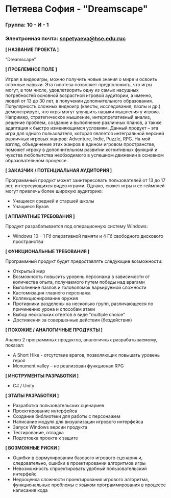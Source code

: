 # Петяева София - "Dreamscape"

### Группа: 10 - И - 1
### Электронная почта: snpetyaeva@hse.edu.ruc


**[ НАЗВАНИЕ ПРОЕКТА ]**

“Dreamscape”

**[ ПРОБЛЕМНОЕ ПОЛЕ ]**

Играя в видеоигры, можно получить новые знания о мире и освоить сложные навыки. Эта гипотеза позволяет предположить, что игры могут, в том числе, удовлетворить одну из самых насущных потребностей основной возрастной игровой аудитории, а именно, людей от 13 до 30 лет, в получении дополнительного образования. Популярность сложных видеоигр (квесты, исследования, пазлы и др.) демонстрирует, что игры могут улучшить навыки мышления у игрока. Например, стратегическое мышление, интерпретативный анализ, решение проблем, создание и выполнение различных планов, а также адаптация к быстро изменяющимся условиям. Данный продукт – эта игра для одного пользователя, которая является интегральной версией различных игровых жанров: Adventure, Indie, Puzzle, RPG. На мой взгляд, объединение этих жанров в едином игровом пространстве, поможет игроку в дополнительном развитии когнитивных функций и чувства любопытства необходимого в успешном движении в основном образовательном процессе.   

**[ ЗАКАЗЧИК / ПОТЕНЦИАЛЬНАЯ АУДИТОРИЯ ]**

Программный продукт может заинтересовать пользователей от 13 до 17 лет, интересующихся видео играми. Однако, сюжет игры и ее геймплей могут привлечь более широкую аудиторию: 
* Учащиеся средней и старшей школы
* Учащиеся Вузов

**[ АППАРАТНЫЕ ТРЕБОВАНИЯ ]** 

Продукт разрабатывается под операционную систему Windows:
* Windows 10 – 1 Гб оперативной памяти и 4 Гб свободного дискового пространства 

**[ ФУНКЦИОНАЛЬНЫЕ ТРЕБОВАНИЯ ]**

Программный продукт будет предоставлять следующие возможности:
* Открытый мир
* Возможность повысить уровень персонажа в зависимости от количества опыта, получаемого путем победы над врагами
* Выполнение пазлов и головоломок варьируемой сложности
* Кастомизация главного персонажа
* Коллекционирование оружия
* Противники разделены на несколько групп, различающееся по причинению урона и способам атаки  
* Выбор нескольких ответов в виде "multiple choice"
* Достижения за совершенные действия (бездействия)

**[ ПОХОЖИЕ / АНАЛОГИЧНЫЕ ПРОДУКТЫ ]**

Анализ 2 программных продуктов, аналогичных разрабатываемому, показал:
* A Short Hike - отсутствие врагов, позволяющих повышать уровень героя
* Monument valley – не реализован функционал RPG

**[ ИНСТРУМЕНТЫ РАЗРАБОТКИ ]**

*	C# / Unity

**[ ЭТАПЫ РАЗРАБОТКИ ]**

*	Разработка пользовательских сценариев
*	Проектирование интерфейса
*	Создание библиотеки для работы с персонажем
*	Написание модуля для визуализации игрового интерфейса
*	Запуск Windows версии продукта
*	Тестирование, отладка
*	Подготовка проекта к защите

**[ ВОЗМОЖНЫЕ РИСКИ ]**

* Ошибки в формулировании базового игрового сценария и, следовательно, ошибки в проектировании алгоритмов игры
*	Невозможность спроектировать удобный пользовательский интерфейс 
*	Недооценка сложности проектирования игрового алгоритма, функциональные проблемы с языком программирования в процессе написания кода
